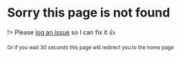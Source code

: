 # Sorry this page is not found

!> Please [log an issue](https://github.com/markbattistella/docsify-charty/issues/new?labels=bug,documentation&title=404+error+page) so I can fix it :thumbsup:

<small>Or if you wait 30 seconds this page will redirect you to the home page</small>

<meta http-equiv="refresh" content="30; URL=/">
